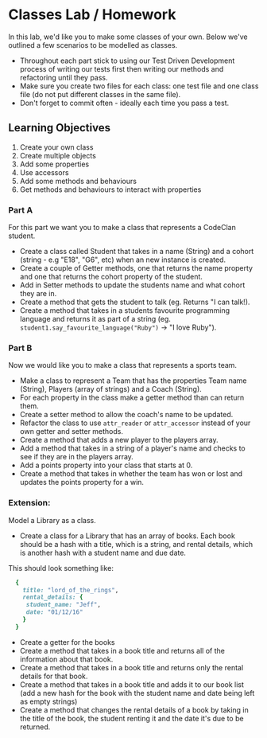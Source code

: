 # Classes Lab / Homework

In this lab, we'd like you to make some classes of your own. Below we've outlined a few scenarios to be modelled as classes.

- Throughout each part stick to using our Test Driven Development process of writing our tests first then writing our methods and refactoring until they pass.
- Make sure you create two files for each class: one test file and one class file (do not put different classes in the same file).
- Don't forget to commit often - ideally each time you pass a test.

## Learning Objectives

1. Create your own class
2. Create multiple objects
3. Add some properties
4. Use accessors
5. Add some methods and behaviours
6. Get methods and behaviours to interact with properties

### Part A

For this part we want you to make a class that represents a CodeClan student.

* Create a class called Student that takes in a name (String) and a cohort (string - e.g "E18", "G6", etc) when an new instance is created.
* Create a couple of Getter methods, one that returns the name property and one that returns the cohort property of the student.
* Add in Setter methods to update the students name and what cohort they are in.
* Create a method that gets the student to talk (eg. Returns "I can talk!).
* Create a method that takes in a students favourite programming language and returns it as part of a string (eg. `student1.say_favourite_language("Ruby")` -> "I love Ruby").


### Part B

Now we would like you to make a class that represents a sports team.

* Make a class to represent a Team that has the properties Team name (String), Players (array of strings) and a Coach (String).
* For each property in the class make a getter method than can return them.
* Create a setter method to allow the coach's name to be updated.
* Refactor the class to use `attr_reader` or `attr_accessor` instead of your own getter and setter methods.
* Create a method that adds a new player to the players array.
* Add a method that takes in a string of a player's name and checks to see if they are in the players array.
* Add a points property into your class that starts at 0.
* Create a method that takes in whether the team has won or lost and updates the points property for a win.

### Extension:

Model a Library as a class.

* Create a class for a Library that has an array of books. Each book should be a hash with a title, which is a string, and rental details, which is another hash with a student name and due date.  

This should look something like:

```ruby
  {
    title: "lord_of_the_rings",
    rental_details: {
     student_name: "Jeff",
     date: "01/12/16"
    }
  }

```


* Create a getter for the books
* Create a method that takes in a book title and returns all of the information about that book.
* Create a method that takes in a book title and returns only the rental details for that book.
* Create a method that takes in a book title and adds it to our book list (add a new hash for the book with the student name and date being left as empty strings)
* Create a method that changes the rental details of a book by taking in the title of the book, the student renting it and the date it's due to be returned.
